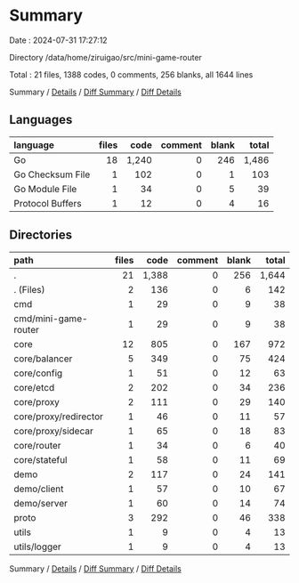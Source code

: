 # Summary

Date : 2024-07-31 17:27:12

Directory /data/home/ziruigao/src/mini-game-router

Total : 21 files,  1388 codes, 0 comments, 256 blanks, all 1644 lines

Summary / [Details](details.md) / [Diff Summary](diff.md) / [Diff Details](diff-details.md)

## Languages
| language | files | code | comment | blank | total |
| :--- | ---: | ---: | ---: | ---: | ---: |
| Go | 18 | 1,240 | 0 | 246 | 1,486 |
| Go Checksum File | 1 | 102 | 0 | 1 | 103 |
| Go Module File | 1 | 34 | 0 | 5 | 39 |
| Protocol Buffers | 1 | 12 | 0 | 4 | 16 |

## Directories
| path | files | code | comment | blank | total |
| :--- | ---: | ---: | ---: | ---: | ---: |
| . | 21 | 1,388 | 0 | 256 | 1,644 |
| . (Files) | 2 | 136 | 0 | 6 | 142 |
| cmd | 1 | 29 | 0 | 9 | 38 |
| cmd/mini-game-router | 1 | 29 | 0 | 9 | 38 |
| core | 12 | 805 | 0 | 167 | 972 |
| core/balancer | 5 | 349 | 0 | 75 | 424 |
| core/config | 1 | 51 | 0 | 12 | 63 |
| core/etcd | 2 | 202 | 0 | 34 | 236 |
| core/proxy | 2 | 111 | 0 | 29 | 140 |
| core/proxy/redirector | 1 | 46 | 0 | 11 | 57 |
| core/proxy/sidecar | 1 | 65 | 0 | 18 | 83 |
| core/router | 1 | 34 | 0 | 6 | 40 |
| core/stateful | 1 | 58 | 0 | 11 | 69 |
| demo | 2 | 117 | 0 | 24 | 141 |
| demo/client | 1 | 57 | 0 | 10 | 67 |
| demo/server | 1 | 60 | 0 | 14 | 74 |
| proto | 3 | 292 | 0 | 46 | 338 |
| utils | 1 | 9 | 0 | 4 | 13 |
| utils/logger | 1 | 9 | 0 | 4 | 13 |

Summary / [Details](details.md) / [Diff Summary](diff.md) / [Diff Details](diff-details.md)
